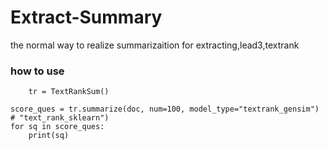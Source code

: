 # Extract-Summary
the normal way to realize summarizaition for extracting,lead3,textrank


### how to use

    
        tr = TextRankSum()

    score_ques = tr.summarize(doc, num=100, model_type="textrank_gensim") # "text_rank_sklearn")
    for sq in score_ques:
        print(sq)
